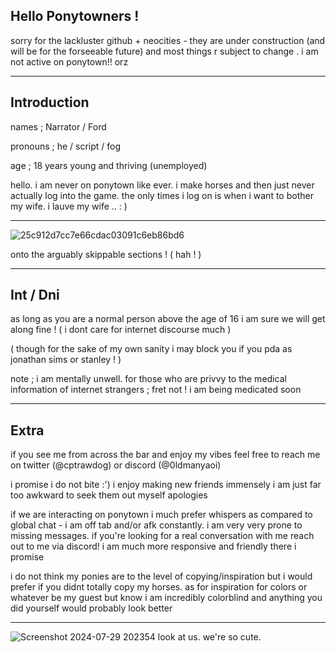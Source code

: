 ## Hello Ponytowners !
sorry for the lackluster github + neocities - they are under construction (and will be for the forseeable future) and most things r subject to change . i am not active on ponytown!! orz
***
## Introduction

names ; Narrator / Ford

pronouns ; he / script / fog 

age ; 18 years young and thriving (unemployed)

hello. i am never on ponytown like ever. i make horses and then just never actually log into the game. the only times i log on is when i want to bother my wife. i lauve my wife .. : )
***
![25c912d7cc7e66cdac03091c6eb86bd6](https://github.com/user-attachments/assets/75534e59-dda5-451b-b8d4-c5ee3e059ea2)

onto the arguably skippable sections ! ( hah ! )
***
## Int / Dni
as long as you are a normal person above the age of 16 i am sure we will get along fine ! ( i dont care for internet discourse much )

( though for the sake of my own sanity i may block you if you pda as jonathan sims or stanley ! )

note ; i am mentally unwell. for those who are privvy to the medical information of internet strangers ; fret not ! i am being medicated soon
***
## Extra
if you see me from across the bar and enjoy my vibes feel free to reach me on twitter (@cptrawdog) or discord (@0ldmanyaoi) 

i promise i do not bite :') i enjoy making new friends immensely i am just far too awkward to seek them out myself apologies 

if we are interacting on ponytown i much prefer whispers as compared to global chat - i am off tab and/or afk constantly. i am very very prone to missing messages. if you're looking for a real conversation with me reach out to me via discord! i am much more responsive and friendly there i promise

i do not think my ponies are to the level of copying/inspiration but i would prefer if you didnt totally copy my horses. as for inspiration for colors or whatever be my guest but know i am incredibly colorblind and anything you did yourself would probably look better
***
![Screenshot 2024-07-29 202354](https://github.com/user-attachments/assets/db4ba798-b56f-44ab-a78f-689e37643526) look at us. we're so cute.
